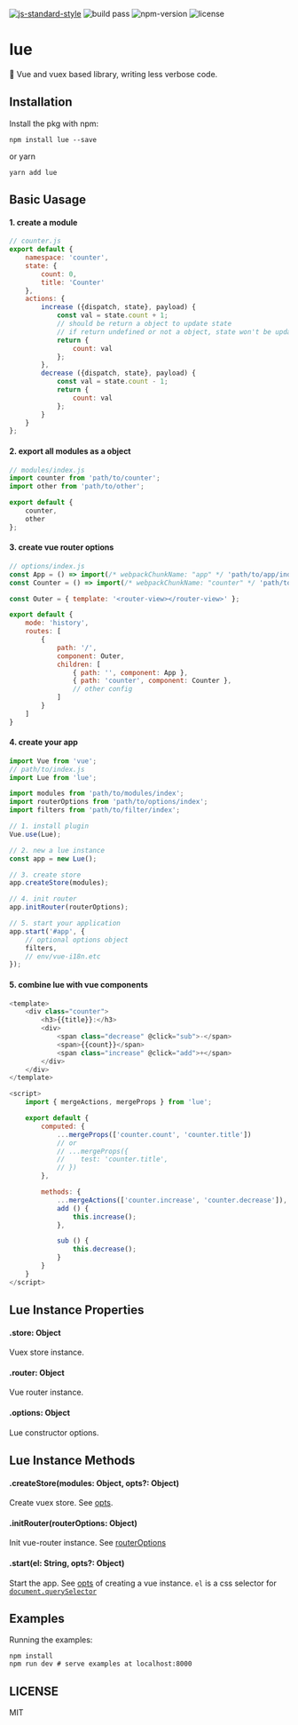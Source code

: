 [![js-standard-style](https://img.shields.io/badge/code%20style-standard-brightgreen.svg)](http://standardjs.com) ![build pass](https://api.travis-ci.org/dwqs/lue.svg?branch=master) ![npm-version](https://img.shields.io/npm/v/lue.svg) ![license](https://img.shields.io/npm/l/lue.svg)

# lue
:seedling: Vue and vuex based library, writing less verbose code.

## Installation
Install the pkg with npm:
```
npm install lue --save
```
or yarn
```
yarn add lue
```

## Basic Uasage
#### 1. create a module
```js
// counter.js
export default {
    namespace: 'counter',
    state: {
        count: 0,
        title: 'Counter'
    },
    actions: {
        increase ({dispatch, state}, payload) {
            const val = state.count + 1;
            // should be return a object to update state
            // if return undefined or not a object, state won't be updated 
            return {
                count: val
            };
        },
        decrease ({dispatch, state}, payload) {
            const val = state.count - 1;         
            return {
                count: val
            };
        }
    }  
};
```

#### 2. export all modules as a object
```js
// modules/index.js
import counter from 'path/to/counter';
import other from 'path/to/other';

export default {
    counter,
    other
};
```

#### 3. create vue router options
```js
// options/index.js
const App = () => import(/* webpackChunkName: "app" */ 'path/to/app/index.vue');
const Counter = () => import(/* webpackChunkName: "counter" */ 'path/to/counter/index');

const Outer = { template: '<router-view></router-view>' };

export default {
    mode: 'history',
    routes: [
        {
            path: '/',
            component: Outer,
            children: [
                { path: '', component: App },
                { path: 'counter', component: Counter },
                // other config
            ]
        }
    ]
}
```

#### 4. create your app
```js
import Vue from 'vue';
// path/to/index.js
import Lue from 'lue';

import modules from 'path/to/modules/index';
import routerOptions from 'path/to/options/index';
import filters from 'path/to/filter/index';

// 1. install plugin
Vue.use(Lue);

// 2. new a lue instance
const app = new Lue();

// 3. create store
app.createStore(modules);

// 4. init router
app.initRouter(routerOptions);

// 5. start your application
app.start('#app', {
    // optional options object
    filters,
    // env/vue-i18n.etc
});
```

#### 5. combine lue with vue components
```js
<template>
    <div class="counter">
        <h3>{{title}}:</h3>
        <div>
            <span class="decrease" @click="sub">-</span>
            <span>{{count}}</span>
            <span class="increase" @click="add">+</span>
        </div>
    </div>
</template>

<script>
    import { mergeActions, mergeProps } from 'lue';

    export default {
        computed: {
            ...mergeProps(['counter.count', 'counter.title'])
            // or
            // ...mergeProps({
            //    test: 'counter.title',
            // })
        },

        methods: {
            ...mergeActions(['counter.increase', 'counter.decrease']),
            add () {
                this.increase();
            },

            sub () {
                this.decrease();
            }
        }
    }
</script>
```

## Lue Instance Properties
#### .store: Object
Vuex store instance.

#### .router: Object
Vue router instance.

#### .options: Object
Lue constructor options.

## Lue Instance Methods
#### .createStore(modules: Object, opts?: Object)
Create vuex store. See [opts](https://vuex.vuejs.org/en/api.html).

#### .initRouter(routerOptions: Object)
Init vue-router instance. See [routerOptions](https://router.vuejs.org/en/api/options.html)

#### .start(el: String, opts?: Object)
Start the app. See [opts](https://vuejs.org/v2/guide/instance.html#Creating-a-Vue-Instance) of creating a vue instance. `el` is a css selector for [`document.querySelector`](https://developer.mozilla.org/en-US/docs/Web/API/Document/querySelector)

## Examples
Running the examples:

```
npm install
npm run dev # serve examples at localhost:8000
```

## LICENSE
MIT
